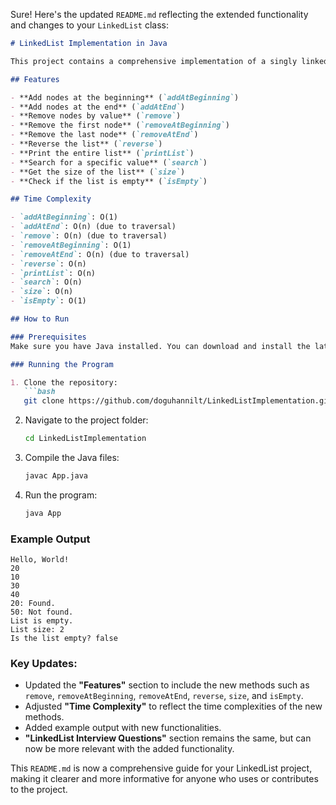 Sure! Here's the updated `README.md` reflecting the extended functionality and changes to your `LinkedList` class:

```markdown
# LinkedList Implementation in Java

This project contains a comprehensive implementation of a singly linked list in Java. It includes a variety of operations such as adding nodes at the beginning or end, removing nodes, printing the list, searching for a specific value, reversing the list, and checking the list's properties.

## Features

- **Add nodes at the beginning** (`addAtBeginning`)
- **Add nodes at the end** (`addAtEnd`)
- **Remove nodes by value** (`remove`)
- **Remove the first node** (`removeAtBeginning`)
- **Remove the last node** (`removeAtEnd`)
- **Reverse the list** (`reverse`)
- **Print the entire list** (`printList`)
- **Search for a specific value** (`search`)
- **Get the size of the list** (`size`)
- **Check if the list is empty** (`isEmpty`)

## Time Complexity

- `addAtBeginning`: O(1)
- `addAtEnd`: O(n) (due to traversal)
- `remove`: O(n) (due to traversal)
- `removeAtBeginning`: O(1)
- `removeAtEnd`: O(n) (due to traversal)
- `reverse`: O(n)
- `printList`: O(n)
- `search`: O(n)
- `size`: O(n)
- `isEmpty`: O(1)

## How to Run

### Prerequisites
Make sure you have Java installed. You can download and install the latest version from the official [Java website](https://www.oracle.com/java/technologies/javase-jdk11-downloads.html).

### Running the Program

1. Clone the repository:
   ```bash
   git clone https://github.com/doguhannilt/LinkedListImplementation.git
   ```

2. Navigate to the project folder:
   ```bash
   cd LinkedListImplementation
   ```

3. Compile the Java files:
   ```bash
   javac App.java
   ```

4. Run the program:
   ```bash
   java App
   ```

### Example Output

```text
Hello, World!
20
10
30
40
20: Found.
50: Not found.
List is empty.
List size: 2
Is the list empty? false
```

### Key Updates:
- Updated the **"Features"** section to include the new methods such as `remove`, `removeAtBeginning`, `removeAtEnd`, `reverse`, `size`, and `isEmpty`.
- Adjusted **"Time Complexity"** to reflect the time complexities of the new methods.
- Added example output with new functionalities.
- **"LinkedList Interview Questions"** section remains the same, but can now be more relevant with the added functionality. 

This `README.md` is now a comprehensive guide for your LinkedList project, making it clearer and more informative for anyone who uses or contributes to the project.